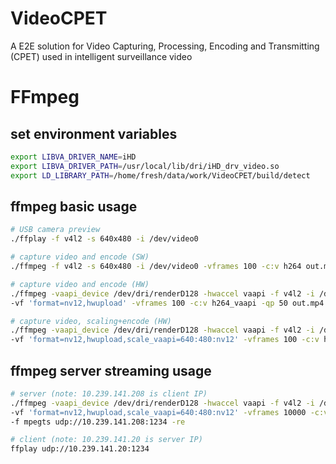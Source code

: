 # VideoCPET
A E2E solution for Video Capturing, Processing, Encoding and Transmitting (CPET) used in intelligent surveillance video

# FFmpeg 

## set environment variables
```bash
export LIBVA_DRIVER_NAME=iHD
export LIBVA_DRIVER_PATH=/usr/local/lib/dri/iHD_drv_video.so
export LD_LIBRARY_PATH=/home/fresh/data/work/VideoCPET/build/detect
```

## ffmpeg basic usage
```bash
# USB camera preview
./ffplay -f v4l2 -s 640x480 -i /dev/video0 

# capture video and encode (SW)
./ffmpeg -f v4l2 -s 640x480 -i /dev/video0 -vframes 100 -c:v h264 out.mp4

# capture video and encode (HW)
./ffmpeg -vaapi_device /dev/dri/renderD128 -hwaccel vaapi -f v4l2 -i /dev/video0 \
-vf 'format=nv12,hwupload' -vframes 100 -c:v h264_vaapi -qp 50 out.mp4 -y

# capture video, scaling+encode (HW)
./ffmpeg -vaapi_device /dev/dri/renderD128 -hwaccel vaapi -f v4l2 -i /dev/video0 \
-vf 'format=nv12,hwupload,scale_vaapi=640:480:nv12' -vframes 100 -c:v h264_vaapi -qp 50 out.mp4 -y

```

## ffmpeg server streaming usage
```bash
# server (note: 10.239.141.208 is client IP)
./ffmpeg -vaapi_device /dev/dri/renderD128 -hwaccel vaapi -f v4l2 -i /dev/video0 \
-vf 'format=nv12,hwupload,scale_vaapi=640:480:nv12' -vframes 10000 -c:v h264_vaapi -qp 50 \
-f mpegts udp://10.239.141.208:1234 -re

# client (note: 10.239.141.20 is server IP)
ffplay udp://10.239.141.20:1234
```
